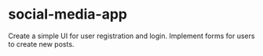 # social-media-app
Create a simple UI for user registration and login. Implement forms for users to create new posts.
